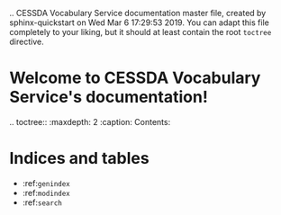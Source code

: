 .. CESSDA Vocabulary Service documentation master file, created by
   sphinx-quickstart on Wed Mar  6 17:29:53 2019.
   You can adapt this file completely to your liking, but it should at least
   contain the root `toctree` directive.

Welcome to CESSDA Vocabulary Service's documentation!
=====================================================

.. toctree::
   :maxdepth: 2
   :caption: Contents:



Indices and tables
==================

* :ref:`genindex`
* :ref:`modindex`
* :ref:`search`
